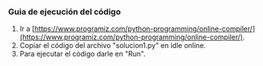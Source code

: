 ### Guia de ejecución del código

1. Ir a [https://www.programiz.com/python-programming/online-compiler/](https://www.programiz.com/python-programming/online-compiler/).
2. Copiar el código del archivo "solucion1.py" en idle online.
3. Para ejecutar el código darle en "Run".
